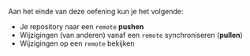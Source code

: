 Aan het einde van deze oefening kun je het volgende:

* Je repository naar een `remote` **pushen**
* Wijzigingen (van anderen) vanaf een `remote` synchroniseren (**pullen**)
* Wijzigingen op een `remote` bekijken